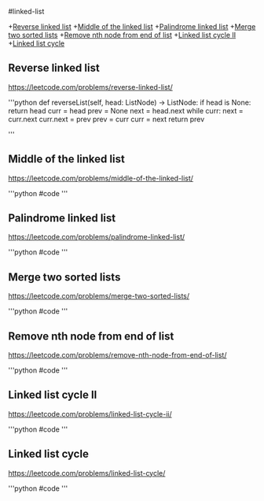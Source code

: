 #linked-list

+[Reverse linked list](#reverse-linked-list)
+[Middle of the linked list](#middle-of-the-linked-list)
+[Palindrome linked list](#palindrome-linked-list)
+[Merge two sorted lists](#merge-two-sorted-lists)
+[Remove nth node from end of list](#remove-nth-node-from-end-of-list)
+[Linked list cycle II](#linked-list-cycle-ii)
+[Linked list cycle](#linked-list-cycle)

## Reverse linked list

https://leetcode.com/problems/reverse-linked-list/

'''python
def reverseList(self, head: ListNode) -> ListNode:
    if head is None:
        return head
    curr = head
    prev = None
    next = head.next
    while curr:
        next = curr.next
        curr.next = prev
        prev = curr
        curr = next
    return prev

'''

## Middle of the linked list

https://leetcode.com/problems/middle-of-the-linked-list/

'''python
#code
'''

## Palindrome linked list

https://leetcode.com/problems/palindrome-linked-list/

'''python
#code
'''

## Merge two sorted lists

https://leetcode.com/problems/merge-two-sorted-lists/

'''python
#code
'''

## Remove nth node from end of list

https://leetcode.com/problems/remove-nth-node-from-end-of-list/

'''python
#code
'''

## Linked list cycle II

https://leetcode.com/problems/linked-list-cycle-ii/

'''python
#code
'''

## Linked list cycle

https://leetcode.com/problems/linked-list-cycle/

'''python
#code
'''